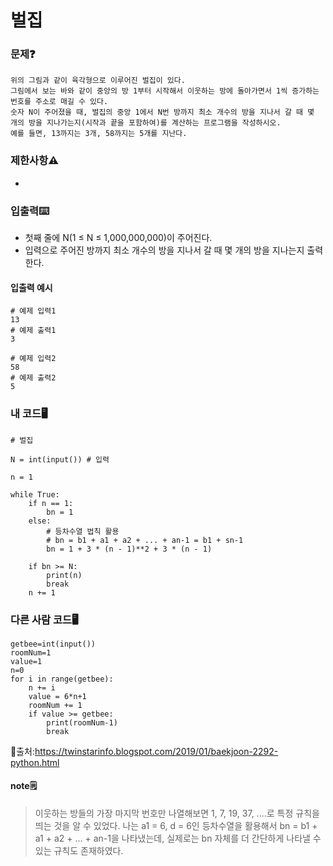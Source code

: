 # 벌집

### 문제❓
```
위의 그림과 같이 육각형으로 이루어진 벌집이 있다. 
그림에서 보는 바와 같이 중앙의 방 1부터 시작해서 이웃하는 방에 돌아가면서 1씩 증가하는 번호를 주소로 매길 수 있다. 
숫자 N이 주어졌을 때, 벌집의 중앙 1에서 N번 방까지 최소 개수의 방을 지나서 갈 때 몇 개의 방을 지나가는지(시작과 끝을 포함하여)를 계산하는 프로그램을 작성하시오. 
예를 들면, 13까지는 3개, 58까지는 5개를 지난다.
```

### 제한사항⚠️
*

### 입출력⌨️
* 첫째 줄에 N(1 ≤ N ≤ 1,000,000,000)이 주어진다.
* 입력으로 주어진 방까지 최소 개수의 방을 지나서 갈 때 몇 개의 방을 지나는지 출력한다.

#### 입출력 예시
```
# 예제 입력1
13
# 예제 출력1
3

# 예제 입력2
58
# 예제 출력2
5
```

### 내 코드🖥️
```
# 벌집

N = int(input()) # 입력

n = 1

while True:
    if n == 1:
        bn = 1
    else:
        # 등차수열 법칙 활용
        # bn = b1 + a1 + a2 + ... + an-1 = b1 + sn-1
        bn = 1 + 3 * (n - 1)**2 + 3 * (n - 1)

    if bn >= N:
        print(n)
        break
    n += 1
```

### 다른 사람 코드🖥️
```
getbee=int(input())
roomNum=1
value=1
n=0
for i in range(getbee):
    n += i
    value = 6*n+1
    roomNum += 1
    if value >= getbee:
        print(roomNum-1)
        break
```
🔗출처:https://twinstarinfo.blogspot.com/2019/01/baekjoon-2292-python.html

#### note🗒️
> 이웃하는 방들의 가장 마지막 번호만 나열해보면 1, 7, 19, 37, ....로 특정 규칙을 띄는 것을 알 수 있었다. 
> 나는 a1 = 6, d = 6인 등차수열을 활용해서 bn = b1 + a1 + a2 + ... + an-1을 나타냈는데, 실제로는 bn 자체를 더 간단하게 나타낼 수 있는 규칙도 존재하였다. 
